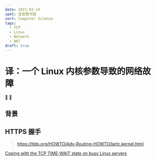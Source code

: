 ```yaml
---
date: 2021-03-14
spot: 宝安图书馆
sort: Computer Science
tags:
  - TCP
  - Linux
  - Network
  - NAT
draft: true
---
```


# 译：一个 Linux 内核参数导致的网络故障

👷 🚧

## 背景

## HTTPS 握手

> <https://tldp.org/HOWTO/Adv-Routing-HOWTO/lartc.kernel.html>

[Coping with the TCP TIME-WAIT state on busy Linux servers](https://vincent.bernat.ch/en/blog/2014-tcp-time-wait-state-linux)
